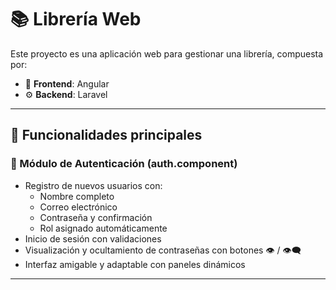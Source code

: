 # 📚 Librería Web

Este proyecto es una aplicación web para gestionar una librería, compuesta por:

- 🧩 **Frontend**: Angular
- ⚙️ **Backend**: Laravel

---

## 📌 Funcionalidades principales

### 🔐 Módulo de Autenticación (auth.component)

- Registro de nuevos usuarios con:
  - Nombre completo
  - Correo electrónico
  - Contraseña y confirmación
  - Rol asignado automáticamente
- Inicio de sesión con validaciones
- Visualización y ocultamiento de contraseñas con botones 👁 / 👁‍🗨
- Interfaz amigable y adaptable con paneles dinámicos

---


